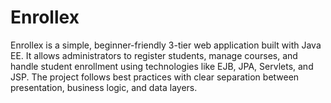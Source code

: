 # Enrollex
Enrollex is a simple, beginner-friendly 3-tier web application built with Java EE. 
It allows administrators to register students, manage courses, and handle student enrollment using technologies like EJB, JPA, Servlets, and JSP. 
The project follows best practices with clear separation between presentation, business logic, and data layers.
